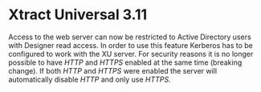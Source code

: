 # Xtract Universal 3.11

Access to the web server can now be restricted to Active Directory users with Designer read access.
In order to use this feature Kerberos has to be configured to work with the XU server.
For security reasons it is no longer possible to have *HTTP* and *HTTPS* enabled at the same time (breaking change). If both *HTTP* and *HTTPS* were enabled the server will automatically disable *HTTP* and only use *HTTPS*.